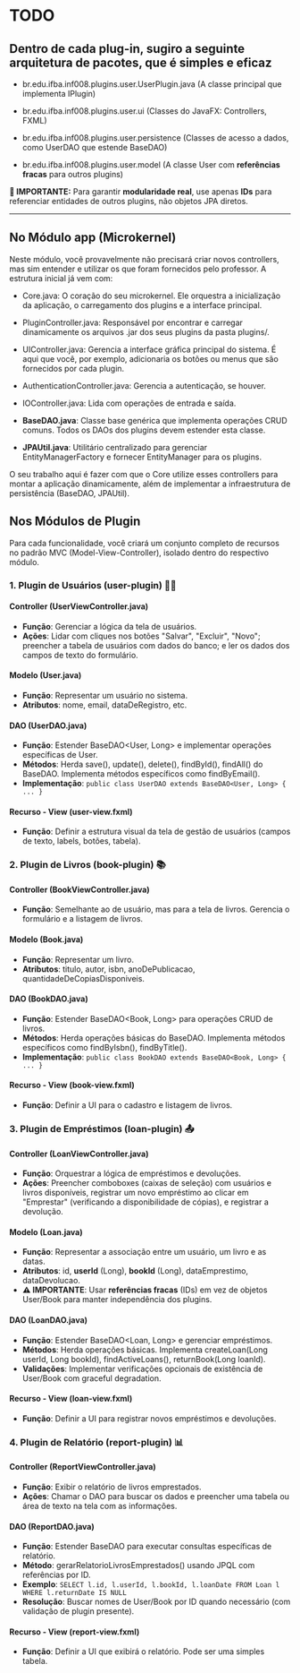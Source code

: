 # TODO

## Dentro de cada plug-in, sugiro a seguinte arquitetura de pacotes, que é simples e eficaz

- br.edu.ifba.inf008.plugins.user.UserPlugin.java (A classe principal que implementa IPlugin)

- br.edu.ifba.inf008.plugins.user.ui (Classes do JavaFX: Controllers, FXML)

- br.edu.ifba.inf008.plugins.user.persistence (Classes de acesso a dados, como UserDAO que estende BaseDAO)

- br.edu.ifba.inf008.plugins.user.model (A classe User com **referências fracas** para outros plugins)

**🎯 IMPORTANTE:** Para garantir **modularidade real**, use apenas **IDs** para referenciar entidades de outros plugins, não objetos JPA diretos.

---

## No Módulo app (Microkernel)

Neste módulo, você provavelmente não precisará criar novos controllers, mas sim entender e utilizar os que foram fornecidos pelo professor. A estrutura inicial já vem com:

- Core.java: O coração do seu microkernel. Ele orquestra a inicialização da aplicação, o carregamento dos plugins e a interface principal.

- PluginController.java: Responsável por encontrar e carregar dinamicamente os arquivos .jar dos seus plugins da pasta plugins/.

- UIController.java: Gerencia a interface gráfica principal do sistema. É aqui que você, por exemplo, adicionaria os botões ou menus que são fornecidos por cada plugin.

- AuthenticationController.java: Gerencia a autenticação, se houver.

- IOController.java: Lida com operações de entrada e saída.

- **BaseDAO.java**: Classe base genérica que implementa operações CRUD comuns. Todos os DAOs dos plugins devem estender esta classe.

- **JPAUtil.java**: Utilitário centralizado para gerenciar EntityManagerFactory e fornecer EntityManager para os plugins.

O seu trabalho aqui é fazer com que o Core utilize esses controllers para montar a aplicação dinamicamente, além de implementar a infraestrutura de persistência (BaseDAO, JPAUtil).

## Nos Módulos de Plugin

Para cada funcionalidade, você criará um conjunto completo de recursos no padrão MVC (Model-View-Controller), isolado dentro do respectivo módulo.

### 1. Plugin de Usuários (user-plugin) 🧑‍💻

#### Controller (UserViewController.java)

- **Função**: Gerenciar a lógica da tela de usuários.
- **Ações**: Lidar com cliques nos botões "Salvar", "Excluir", "Novo"; preencher a tabela de usuários com dados do banco; e ler os dados dos campos de texto do formulário.

#### Modelo (User.java)

- **Função**: Representar um usuário no sistema.
- **Atributos**: nome, email, dataDeRegistro, etc.

#### DAO (UserDAO.java)

- **Função**: Estender BaseDAO<User, Long> e implementar operações específicas de User.
- **Métodos**: Herda save(), update(), delete(), findById(), findAll() do BaseDAO. Implementa métodos específicos como findByEmail().
- **Implementação**: `public class UserDAO extends BaseDAO<User, Long> { ... }`

#### Recurso - View (user-view.fxml)

- **Função**: Definir a estrutura visual da tela de gestão de usuários (campos de texto, labels, botões, tabela).

### 2. Plugin de Livros (book-plugin) 📚

#### Controller (BookViewController.java)

- **Função**: Semelhante ao de usuário, mas para a tela de livros. Gerencia o formulário e a listagem de livros.

#### Modelo (Book.java)

- **Função**: Representar um livro.
- **Atributos**: titulo, autor, isbn, anoDePublicacao, quantidadeDeCopiasDisponiveis.

#### DAO (BookDAO.java)

- **Função**: Estender BaseDAO<Book, Long> para operações CRUD de livros.
- **Métodos**: Herda operações básicas do BaseDAO. Implementa métodos específicos como findByIsbn(), findByTitle().
- **Implementação**: `public class BookDAO extends BaseDAO<Book, Long> { ... }`

#### Recurso - View (book-view.fxml)

- **Função**: Definir a UI para o cadastro e listagem de livros.

### 3. Plugin de Empréstimos (loan-plugin) 📤

#### Controller (LoanViewController.java)

- **Função**: Orquestrar a lógica de empréstimos e devoluções.
- **Ações**: Preencher comboboxes (caixas de seleção) com usuários e livros disponíveis, registrar um novo empréstimo ao clicar em "Emprestar" (verificando a disponibilidade de cópias), e registrar a devolução.

#### Modelo (Loan.java)

- **Função**: Representar a associação entre um usuário, um livro e as datas.
- **Atributos**: id, **userId** (Long), **bookId** (Long), dataEmprestimo, dataDevolucao.
- **⚠️ IMPORTANTE**: Usar **referências fracas** (IDs) em vez de objetos User/Book para manter independência dos plugins.

#### DAO (LoanDAO.java)

- **Função**: Estender BaseDAO<Loan, Long> e gerenciar empréstimos.
- **Métodos**: Herda operações básicas. Implementa createLoan(Long userId, Long bookId), findActiveLoans(), returnBook(Long loanId).
- **Validações**: Implementar verificações opcionais de existência de User/Book com graceful degradation.

#### Recurso - View (loan-view.fxml)

- **Função**: Definir a UI para registrar novos empréstimos e devoluções.

### 4. Plugin de Relatório (report-plugin) 📊

#### Controller (ReportViewController.java)

- **Função**: Exibir o relatório de livros emprestados.
- **Ações**: Chamar o DAO para buscar os dados e preencher uma tabela ou área de texto na tela com as informações.

#### DAO (ReportDAO.java)

- **Função**: Estender BaseDAO para executar consultas específicas de relatório.
- **Método**: gerarRelatorioLivrosEmprestados() usando JPQL com referências por ID.
- **Exemplo**: `SELECT l.id, l.userId, l.bookId, l.loanDate FROM Loan l WHERE l.returnDate IS NULL`
- **Resolução**: Buscar nomes de User/Book por ID quando necessário (com validação de plugin presente).

#### Recurso - View (report-view.fxml)

- **Função**: Definir a UI que exibirá o relatório. Pode ser uma simples tabela.
